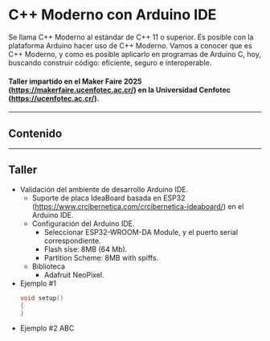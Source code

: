 # C++ Moderno con Arduino IDE
Se llama C++ Moderno al estándar de C++ 11 o superior. Es posible con la plataforma Arduino hacer uso de C++ Moderno. Vamos a conocer
que es C++ Moderno, y como es posible aplicarlo en programas de Arduino C, hoy, buscando construir código: eficiente, seguro e interoperable.

#### Taller impartido en el Maker Faire 2025 (https://makerfaire.ucenfotec.ac.cr/) en la Universidad Cenfotec (https://ucenfotec.ac.cr/).
---
## Contenido
---
## Taller
- Validación del ambiente de desarrollo Arduino IDE.
  - Suporte de placa IdeaBoard basada en ESP32 (https://www.crcibernetica.com/crcibernetica-ideaboard/) en el Arduino IDE.
  - Configuración del Arduino IDE.
    - Seleccionar ESP32-WROOM-DA Module, y el puerto serial correspondiente.
    - Flash sise: 8MB (64 Mb).
    - Partition Scheme: 8MB with spiffs.
  - Biblioteca
    - Adafruit NeoPixel.
- Ejemplo #1
  ```c++
  void setup()
  {
  }
  ```
- Ejemplo #2
  ABC
